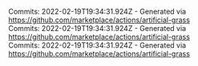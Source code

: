 Commits: 2022-02-19T19:34:31.924Z - Generated via https://github.com/marketplace/actions/artificial-grass
<br>
Commits: 2022-02-19T19:34:31.924Z - Generated via https://github.com/marketplace/actions/artificial-grass
<br>
Commits: 2022-02-19T19:34:31.924Z - Generated via https://github.com/marketplace/actions/artificial-grass
<br>
